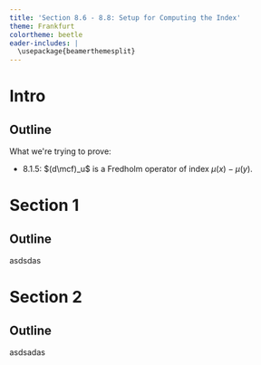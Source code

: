 ```yaml
---
title: 'Section 8.6 - 8.8: Setup for Computing the Index'
theme: Frankfurt 
colortheme: beetle
eader-includes: |
  \usepackage{beamerthemesplit}
---
```


# Intro 

## Outline

What we're trying to prove:

- 8.1.5: $(d\mcf)_u$ is a Fredholm operator of index $\mu(x) - \mu(y)$.


# Section 1

## Outline

asdsdas


# Section 2

## Outline

asdsadas
